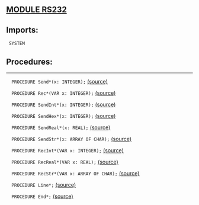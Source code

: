 
## [MODULE RS232](https://github.com/io-core/System/blob/main/RS232.Mod)

  ## Imports:
` SYSTEM`

## Procedures:
---

`  PROCEDURE Send*(x: INTEGER);` [(source)](https://github.com/io-core/System/blob/main/RS232.Mod#L9)


`  PROCEDURE Rec*(VAR x: INTEGER);` [(source)](https://github.com/io-core/System/blob/main/RS232.Mod#L15)


`  PROCEDURE SendInt*(x: INTEGER);` [(source)](https://github.com/io-core/System/blob/main/RS232.Mod#L21)


`  PROCEDURE SendHex*(x: INTEGER);` [(source)](https://github.com/io-core/System/blob/main/RS232.Mod#L27)


`  PROCEDURE SendReal*(x: REAL);` [(source)](https://github.com/io-core/System/blob/main/RS232.Mod#L33)


`  PROCEDURE SendStr*(x: ARRAY OF CHAR);` [(source)](https://github.com/io-core/System/blob/main/RS232.Mod#L39)


`  PROCEDURE RecInt*(VAR x: INTEGER);` [(source)](https://github.com/io-core/System/blob/main/RS232.Mod#L45)


`  PROCEDURE RecReal*(VAR x: REAL);` [(source)](https://github.com/io-core/System/blob/main/RS232.Mod#L52)


`  PROCEDURE RecStr*(VAR x: ARRAY OF CHAR);` [(source)](https://github.com/io-core/System/blob/main/RS232.Mod#L59)


`  PROCEDURE Line*;` [(source)](https://github.com/io-core/System/blob/main/RS232.Mod#L65)


`  PROCEDURE End*;` [(source)](https://github.com/io-core/System/blob/main/RS232.Mod#L69)

